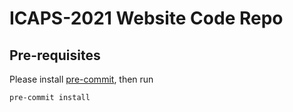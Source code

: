 # ICAPS-2021 Website Code Repo

## Pre-requisites

Please install [pre-commit](https://pre-commit.com/), then run

```
pre-commit install
```
